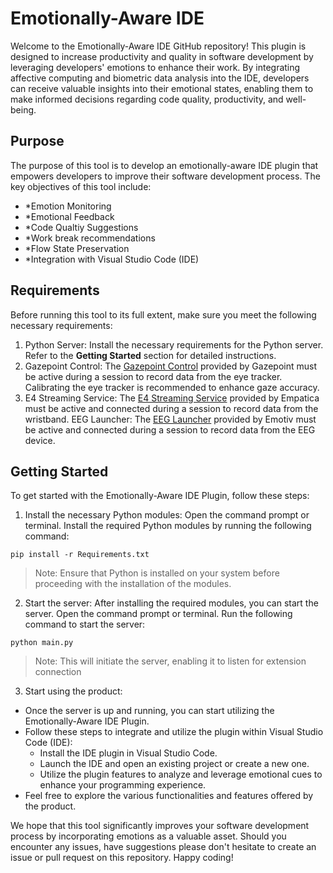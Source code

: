 <h1>Emotionally-Aware IDE</h1>
Welcome to the Emotionally-Aware IDE GitHub repository! This plugin is designed to increase productivity and quality in software development by leveraging developers' emotions to enhance their work. By integrating affective computing and biometric data analysis into the IDE, developers can receive valuable insights into their emotional states, enabling them to make informed decisions regarding code quality, productivity, and well-being.

<h2>Purpose</h2>
The purpose of this tool is to develop an emotionally-aware IDE plugin that empowers developers to improve their software development process. The key objectives of this tool include:

- *Emotion Monitoring
- *Emotional Feedback
- *Code Qualtiy Suggestions
- *Work break recommendations
- *Flow State Preservation
- *Integration with Visual Studio Code (IDE)

<h2>Requirements</h2>
Before running this tool to its full extent, make sure you meet the following necessary requirements:

1. Python Server:
Install the necessary requirements for the Python server. Refer to the **Getting Started** section for detailed instructions.
2. Gazepoint Control:
The [Gazepoint Control](https://www.gazept.com/downloads/) provided by Gazepoint must be active during a session to record data from the eye tracker.
Calibrating the eye tracker is recommended to enhance gaze accuracy.
3. E4 Streaming Service:
The [E4 Streaming Service](https://developer.empatica.com/windows-streaming-server-usage.html) provided by Empatica must be active and connected during a session to record data from the wristband.
EEG Launcher:
The [EEG Launcher](https://www.emotiv.com/emotiv-launcher/) provided by Emotiv must be active and connected during a session to record data from the EEG device.


<h2>Getting Started</h2>
To get started with the Emotionally-Aware IDE Plugin, follow these steps:

1. Install the necessary Python modules:
Open the command prompt or terminal.
Install the required Python modules by running the following command:
```
pip install -r Requirements.txt
```
> Note: Ensure that Python is installed on your system before proceeding with the installation of the modules.

2. Start the server:
After installing the required modules, you can start the server.
Open the command prompt or terminal.
Run the following command to start the server:
```
python main.py
```
> Note: This will initiate the server, enabling it to listen for extension connection

3. Start using the product:
  - Once the server is up and running, you can start utilizing the Emotionally-Aware IDE Plugin.
  - Follow these steps to integrate and utilize the plugin within Visual Studio Code (IDE):
    - Install the IDE plugin in Visual Studio Code.
    - Launch the IDE and open an existing project or create a new one.
    - Utilize the plugin features to analyze and leverage emotional cues to enhance your programming experience.
  - Feel free to explore the various functionalities and features offered by the product.

We hope that this tool significantly improves your software development process by incorporating emotions as a valuable asset. Should you encounter any issues, have suggestions please don't hesitate to create an issue or pull request on this repository. Happy coding!
